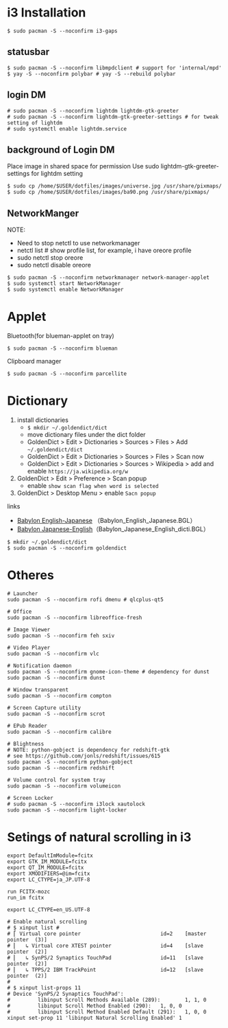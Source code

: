 
# i3 Installation

```
$ sudo pacman -S --noconfirm i3-gaps
```

## statusbar

```
$ sudo pacman -S --noconfirm libmpdclient # support for 'internal/mpd'
$ yay -S --noconfirm polybar # yay -S --rebuild polybar
```

## login DM

```
# sudo pacman -S --noconfirm lightdm lightdm-gtk-greeter
# sudo pacman -S --noconfirm lightdm-gtk-greeter-settings # for tweak setting of lightdm
# sudo systemctl enable lightdm.service
```

## background of Login DM

Place image in shared space for permission
Use sudo lightdm-gtk-greeter-settings for lightdm setting

```
$ sudo cp /home/$USER/dotfiles/images/universe.jpg /usr/share/pixmaps/
$ sudo cp /home/$USER/dotfiles/images/ba90.png /usr/share/pixmaps/
```

## NetworkManger

NOTE:
- Need to stop netctl to use networkmanager
- netctl list # show profile list, for example, i have oreore profile
- sudo netctl stop oreore
- sudo netctl disable oreore

```
$ sudo pacman -S --noconfirm networkmanager network-manager-applet
$ sudo systemctl start NetworkManager
$ sudo systemctl enable NetworkManager
```

# Applet

Bluetooth(for blueman-applet on tray)

```
$ sudo pacman -S --noconfirm blueman
```


Clipboard manager

```
$ sudo pacman -S --noconfirm parcellite
```

# Dictionary

1. install dictionaries
   - `$ mkdir ~/.goldendict/dict`
   - move dictionary files under the dict folder
   - GoldenDict > Edit > Dictionaries > Sources > Files > Add `~/.goldendict/dict`
   - GoldenDict > Edit > Dictionaries > Sources > Files > Scan now
   - GoldenDict > Edit > Dictionaries > Sources > Wikipedia > add and enable `https://ja.wikipedia.org/w`
1. GoldenDict > Edit > Preference > Scan popup
   - enable `show scan flag when word is selected`
1. GoldenDict > Desktop Menu > enable `Sacn popup`

links
- [Babylon English-Japanese](https://www.babylon-software.com/free-dictionaries/languages/Babylon-English-Japanese/907.html) （Babylon_English_Japanese.BGL）
- [Babylon Japanese-English](https://www.babylon-software.com/free-dictionaries/languages/Babylon-Japanese-English/1257.html)（Babylon_Japanese_English_dicti.BGL）

```
$ mkdir ~/.goldendict/dict
$ sudo pacman -S --noconfirm goldendict

```

# Otheres

```
# Launcher
sudo pacman -S --noconfirm rofi dmenu # qlcplus-qt5

# Office
sudo pacman -S --noconfirm libreoffice-fresh

# Image Viewer
sudo pacman -S --noconfirm feh sxiv

# Video Player
sudo pacman -S --noconfirm vlc

# Notification daemon
sudo pacman -S --noconfirm gnome-icon-theme # dependency for dunst
sudo pacman -S --noconfirm dunst

# Window transparent
sudo pacman -S --noconfirm compton

# Screen Capture utility
sudo pacman -S --noconfirm scrot

# EPub Reader
sudo pacman -S --noconfirm calibre

# Blightness
# NOTE: python-gobject is dependency for redshift-gtk
# see https://github.com/jonls/redshift/issues/615
sudo pacman -S --noconfirm python-gobject
sudo pacman -S --noconfirm redshift

# Volume control for system tray
sudo pacman -S --noconfirm volumeicon

# Screen Locker
# sudo pacman -S --noconfirm i3lock xautolock
sudo pacman -S --noconfirm light-locker
```

# Setings of natural scrolling in i3

```.xinputrc
export DefaultImModule=fcitx
export GTK_IM_MODULE=fcitx
export QT_IM_MODULE=fcitx
export XMODIFIERS=@im=fcitx
export LC_CTYPE=ja_JP.UTF-8

run FCITX-mozc
run_im fcitx

export LC_CTYPE=en_US.UTF-8

# Enable natural scrolling
# $ xinput list #
# ⎡ Virtual core pointer                          id=2    [master pointer  (3)]
# ⎜   ↳ Virtual core XTEST pointer                id=4    [slave  pointer  (2)]
# ⎜   ↳ SynPS/2 Synaptics TouchPad                id=11   [slave  pointer  (2)]
# ⎜   ↳ TPPS/2 IBM TrackPoint                     id=12   [slave  pointer  (2)]
#
# $ xinput list-props 11
# Device 'SynPS/2 Synaptics TouchPad':
#         libinput Scroll Methods Available (289):        1, 1, 0
#         libinput Scroll Method Enabled (290):   1, 0, 0
#         libinput Scroll Method Enabled Default (291):   1, 0, 0
xinput set-prop 11 'libinput Natural Scrolling Enabled' 1
```
